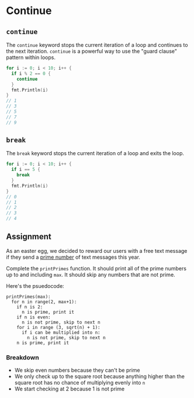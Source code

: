 # Continue

## `continue`

The `continue` keyword stops the current iteration of a loop and continues to the next iteration. `continue` is a powerful way to use the "guard clause" pattern within loops.

```go
for i := 0; i < 10; i++ {
  if i % 2 == 0 {
    continue
  }
  fmt.Println(i)
}
// 1
// 3
// 5
// 7
// 9
```

## `break`

The `break` keyword stops the current iteration of a loop and exits the loop.

```go
for i := 0; i < 10; i++ {
  if i == 5 {
    break
  }
  fmt.Println(i)
}
// 0
// 1
// 2
// 3
// 4
```

## Assignment

As an easter egg, we decided to reward our users with a free text message if they send a [prime number](https://en.wikipedia.org/wiki/Prime_number) of text messages this year.

Complete the `printPrimes` function. It should print all of the prime numbers up to and including `max`. It should skip any numbers that are not prime.

Here's the psuedocode:

```psuedocode
printPrimes(max):
  for n in range(2, max+1):
    if n is 2:
      n is prime, print it
    if n is even:
      n is not prime, skip to next n
    for i in range (3, sqrt(n) + 1):
      if i can be multiplied into n:
        n is not prime, skip to next n
    n is prime, print it
```

### Breakdown

* We skip even numbers because they can't be prime
* We only check up to the square root because anything higher than the square root has no chance of multiplying evenly into `n`
* We start checking at 2 because 1 is not prime
